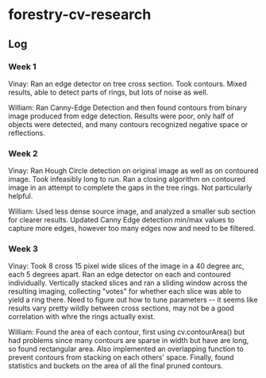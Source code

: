# forestry-cv-research

## Log

### Week 1
Vinay: Ran an edge detector on tree cross section. Took contours. Mixed results, able to detect parts of rings, but lots of noise as well.

William: Ran Canny-Edge Detection and then found contours from binary image produced from edge detection. Results were poor, only half of objects were detected, and many contours recognized negative space or reflections.

### Week 2
Vinay: Ran Hough Circle detection on original image as well as on contoured image. Took infeasibly long to run. Ran a closing algorithm on contoured image in an attempt to complete the gaps in the tree rings. Not particularly helpful.

William: Used less dense source image, and analyzed a smaller sub section for clearer results. Updated Canny Edge detection min/max values to capture more edges, however too many edges now and need to be filtered.

### Week 3
Vinay: Took 8 cross 15 pixel wide slices of the image in a 40 degree arc, each 5 degrees apart. Ran an edge detector on each and contoured individually. Vertically stacked slices and ran a sliding window across the resulting imaging, collecting "votes" for whether each slice was able to yield a ring there. Need to figure out how to tune parameters -- it seems like results vary pretty wildly between cross sections, may not be a good correlation with whre the rings actually exist.

William: Found the area of each contour, first using cv.contourArea() but had problems since many contours are sparse in width but have are long, so found rectangular area. Also implemented an overlapping function to prevent contours from stacking on each others' space. Finally, found statistics and buckets on the area of all the final pruned contours.